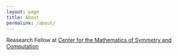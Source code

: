```yaml
---
layout: page
title: About
permalink: /about/
---
```


Reasearch Fellow at [Center for the Mathematics of Symmetry and Computation](ttps://cmsc.io)